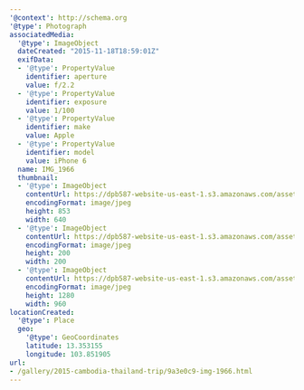 ```yaml
---
'@context': http://schema.org
'@type': Photograph
associatedMedia:
  '@type': ImageObject
  dateCreated: "2015-11-18T18:59:01Z"
  exifData:
  - '@type': PropertyValue
    identifier: aperture
    value: f/2.2
  - '@type': PropertyValue
    identifier: exposure
    value: 1/100
  - '@type': PropertyValue
    identifier: make
    value: Apple
  - '@type': PropertyValue
    identifier: model
    value: iPhone 6
  name: IMG_1966
  thumbnail:
  - '@type': ImageObject
    contentUrl: https://dpb587-website-us-east-1.s3.amazonaws.com/asset/gallery/2015-cambodia-thailand-trip/9a3e0c9-img-1966~640w.jpg
    encodingFormat: image/jpeg
    height: 853
    width: 640
  - '@type': ImageObject
    contentUrl: https://dpb587-website-us-east-1.s3.amazonaws.com/asset/gallery/2015-cambodia-thailand-trip/9a3e0c9-img-1966~200x200.jpg
    encodingFormat: image/jpeg
    height: 200
    width: 200
  - '@type': ImageObject
    contentUrl: https://dpb587-website-us-east-1.s3.amazonaws.com/asset/gallery/2015-cambodia-thailand-trip/9a3e0c9-img-1966~1280.jpg
    encodingFormat: image/jpeg
    height: 1280
    width: 960
locationCreated:
  '@type': Place
  geo:
    '@type': GeoCoordinates
    latitude: 13.353155
    longitude: 103.851905
url:
- /gallery/2015-cambodia-thailand-trip/9a3e0c9-img-1966.html
---
```

